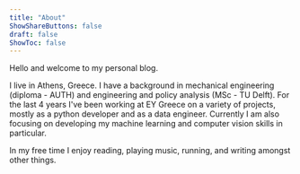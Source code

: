 ```yaml
---
title: "About"
ShowShareButtons: false
draft: false
ShowToc: false
---
```


Hello and welcome to my personal blog.

I live in Athens, Greece.
I have a background in mechanical engineering (diploma - AUTH) and engineering and policy analysis (MSc - TU Delft). 
For the last 4 years I've been working at EY Greece on a variety of projects, mostly as a python developer and as a data engineer. 
Currently I am also focusing on developing my machine learning and computer vision skills in particular.


In my free time
I enjoy reading, playing music, running, 
and writing amongst other things.
